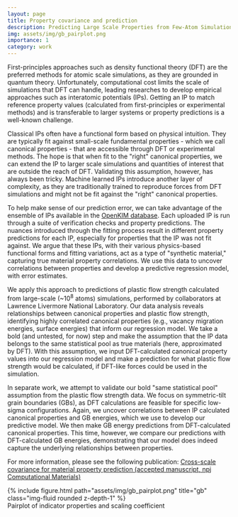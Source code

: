 ```yaml
---
layout: page
title: Property covariance and prediction
description: Predicting Large Scale Properties from Few-Atom Simulations
img: assets/img/gb_pairplot.png
importance: 1
category: work
---
```


First-principles approaches such as density functional theory (DFT) are the preferred methods for atomic scale simulations, as they are grounded in quantum theory.
Unfortunately, computational cost limits the scale of simulations that DFT can handle, leading researches to develop empirical approaches such as interatomic potentials (IPs).
Getting an IP to match reference property values (calculated from first-principles or experimental methods) and is transferable to larger systems or property predictions is a well-known challenge.

Classical IPs often have a functional form based on physical intuition.
They are typically fit against small-scale fundamental properties - which we call canonical properties - that are accessible through DFT or experimental methods. 
The hope is that when fit to the "right" canonical properties, we can extend the IP to larger scale simulations and quantities of interest that are outside the reach of DFT.
Validating this assumption, however, has always been tricky.
Machine learned IPs introduce another layer of complexity, as they are traditionally trained to reproduce forces from DFT simulations and might not be fit against the "right" canonical properties.

To help make sense of our prediction error, we can take advantage of the ensemble of IPs available in the [OpenKIM database](https://openkim.org/).
Each uploaded IP is run through a suite of verification checks and property predictions.
The nuances introduced through the fitting process result in different property predictions for each IP, especially for properties that the IP was not fit against.
We argue that these IPs, with their various physics-based functional forms and fitting variations, act as a type of "synthetic material," capturing true material property correlations. 
We use this data to uncover correlations between properties and develop a predictive regression model, with error estimates.

We apply this approach to predictions of plastic flow strength calculated from large-scale (~$10^8$ atoms) simulations, performed by collaborators at Lawrence Livermore National Laboratory.
Our data analysis reveals relationships between canonical properties and plastic flow strength, identifying highly correlated canonical properties (e.g., vacancy migration energies, surface energies) that inform our regression model.
We take a bold (and untested, for now) step and make the assumption that the IP data belongs to the same statistical pool as true materials (here, approximated by DFT).
With this assumption, we input DFT-calculated canonical property values into our regression model and make a prediction for what plastic flow strength would be calculated, if DFT-like forces could be used in the simulation.

In separate work, we attempt to validate our bold "same statistical pool" assumption from the plastic flow strength data.
We focus on symmetric-tilt grain boundaries (GBs), as DFT calculations are feasible for specific low-sigma configurations.
Again, we uncover correlations between IP calculated canonical properties and GB energies, which we use to develop our predictive model.
We then make GB energy predictions from DFT-calculated canonical properties.
This time, however, we compare our predictions with DFT-calculated GB energies, demonstrating that our model does indeed capture the underlying relationships between properties.

For more information, please see the following publication: [Cross-scale covariance for material property prediction (accepted manuscript, npj Computational Materials)](https://arxiv.org/abs/2406.05146)

<div class="row">
    <div class="col-sm mt-3 mt-md-0">
        {% include figure.html path="assets/img/gb_pairplot.png" title="gb" class="img-fluid rounded z-depth-1" %}
    </div>
</div>
<div class="caption">
    Pairplot of indicator properties and scaling coefficient
</div>
